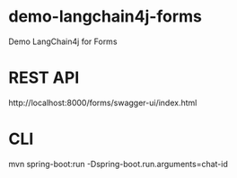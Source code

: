# demo-langchain4j-forms
Demo LangChain4j for Forms

# REST API
http://localhost:8000/forms/swagger-ui/index.html

# CLI
mvn spring-boot:run -Dspring-boot.run.arguments=chat-id
